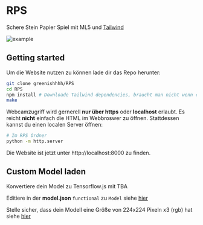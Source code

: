 # RPS
Schere Stein Papier Spiel mit ML5 und [Tailwind](https://tailwindcss.com/)

![example](example/example.gif)

## Getting started
Um die Website nutzen zu können lade dir das Repo herunter:

```sh 
git clone greenishhhh/RPS
cd RPS
npm install # Downloade Tailwind dependencies, braucht man nicht wenn css nicht verändert werden soll
make 
```

Webcamzugriff wird gernerell **nur über https** oder **localhost** erlaubt. Es reicht **nicht** einfach die HTML im Webbroswer zu öffnen.
Stattdessen kannst du einen localen Server öffnen:

```sh
# Im RPS Ordner
python -m http.server 
```

Die Website ist jetzt unter http://localhost:8000 zu finden.

## Custom Model laden
Konvertiere dein Model zu Tensorflow.js mit 
TBA

Editiere in der **model.json** `functional` zu `Model` siehe [hier](https://stackoverflow.com/questions/63143849/tensorflow-js-error-unknown-layer-functional)

Stelle sicher, dass dein Modell eine Größe von 224x224 Pixeln x3 (rgb) hat siehe [hier](https://github.com/ml5js/ml5-library/issues/175)